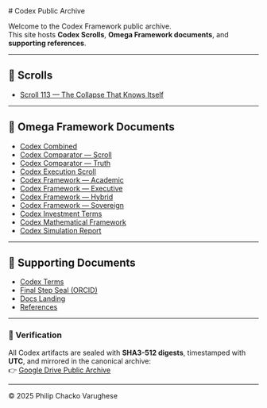 <link rel="stylesheet" href="./style.css">
# Codex Public Archive

Welcome to the Codex Framework public archive.  
This site hosts **Codex Scrolls**, **Omega Framework documents**, and **supporting references**.

---

## 📜 Scrolls
- [Scroll 113 — The Collapse That Knows Itself](Scroll_113_The_Collapse_That_Knows_Itself/README.md)

---

## 📘 Omega Framework Documents
- [Codex Combined](Codex_Combined.pdf)  
- [Codex Comparator — Scroll](Codex_Comparator_Scroll.pdf)  
- [Codex Comparator — Truth](Codex_Comparator_Truth.pdf)  
- [Codex Execution Scroll](Codex_Execution_Scroll.pdf)  
- [Codex Framework — Academic](Codex_Framework_Academic.pdf)  
- [Codex Framework — Executive](Codex_Framework_Executive.pdf)  
- [Codex Framework — Hybrid](Codex_Framework_Hybrid.pdf)  
- [Codex Framework — Sovereign](Codex_Framework_Sovereign.pdf)  
- [Codex Investment Terms](Codex_Investment_Terms.pdf)  
- [Codex Mathematical Framework](Codex_Mathematical_Framework.pdf)  
- [Codex Simulation Report](Codex_Simulation_Report.pdf)  

---

## 📑 Supporting Documents
- [Codex Terms](Codex_Terms.pdf)  
- [Final Step Seal (ORCID)](Final_Step_Seal_ORCID.pdf)  
- [Docs Landing](Docs_Landing.pdf)  
- [References](References.pdf)  

---

### 🔐 Verification
All Codex artifacts are sealed with **SHA3-512 digests**, timestamped with **UTC**, and mirrored in the canonical archive:  
👉 [Google Drive Public Archive](https://drive.google.com/drive/folders/1Q_rxZL_jUk63U_0hmARRN6n8v9_8d89P)

---

© 2025 Philip Chacko Varughese
